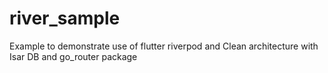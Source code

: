 # river_sample
Example to demonstrate use of flutter riverpod and Clean architecture with Isar DB and go_router package
